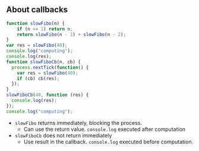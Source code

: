 ## About callbacks

```js
function slowFibo(n) {
    if (n <= 1) return n;
    return slowFibo(n - 1) + slowFibo(n - 2);
}
var res = slowFibo(40);
console.log("computing");
console.log(res);
function slowFiboCb(n, cb) {
  process.nextTick(function() {
    var res = slowFibo(40);
    if (cb) cb(res);
  });
}
slowFiboCb(40, function (res) {
  console.log(res);
});
console.log("computing");
```

* `slowFibo` returns immediately, blocking the process.
    * Can use the return value. `console.log`  executed after computation
* `slowFiboCb` does not return immediately
    * Use result in the callback. `console.log` executed before computation.
